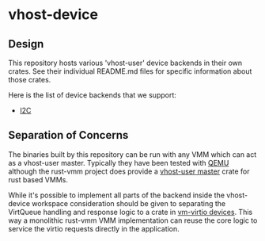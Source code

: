 # vhost-device

## Design

This repository hosts various 'vhost-user' device backends in their own crates.
See their individual README.md files for specific information about those
crates.

Here is the list of device backends that we support:

- [I2C](https://github.com/rust-vmm/vhost-device/blob/master/i2c/README.md)

## Separation of Concerns

The binaries built by this repository can be run with any VMM which
can act as a vhost-user master. Typically they have been tested with
[QEMU](https://www.qemu.org) although the rust-vmm project does
provide a [vhost-user
master](https://github.com/rust-vmm/vhost/tree/main/src/vhost_user)
crate for rust based VMMs.

While it's possible to implement all parts of the backend inside the
vhost-device workspace consideration should be given to separating the
VirtQueue handling and response logic to a crate in [vm-virtio
devices](https://github.com/rust-vmm/vm-virtio/tree/main/crates/devices).
This way a monolithic rust-vmm VMM implementation can reuse the core
logic to service the virtio requests directly in the application.

